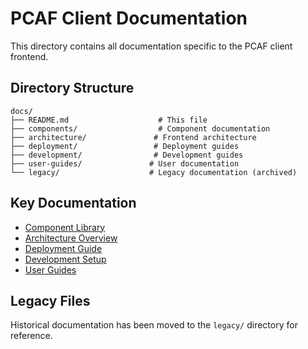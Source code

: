 # PCAF Client Documentation

This directory contains all documentation specific to the PCAF client frontend.

## Directory Structure

```
docs/
├── README.md                    # This file
├── components/                  # Component documentation
├── architecture/               # Frontend architecture
├── deployment/                 # Deployment guides
├── development/                # Development guides
├── user-guides/               # User documentation
└── legacy/                    # Legacy documentation (archived)
```

## Key Documentation

- [Component Library](./components/)
- [Architecture Overview](./architecture/)
- [Deployment Guide](./deployment/)
- [Development Setup](./development/)
- [User Guides](./user-guides/)

## Legacy Files

Historical documentation has been moved to the `legacy/` directory for reference.